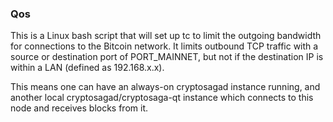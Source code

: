 ### Qos ###

This is a Linux bash script that will set up tc to limit the outgoing bandwidth for connections to the Bitcoin network. It limits outbound TCP traffic with a source or destination port of PORT_MAINNET, but not if the destination IP is within a LAN (defined as 192.168.x.x).

This means one can have an always-on cryptosagad instance running, and another local cryptosagad/cryptosaga-qt instance which connects to this node and receives blocks from it.
